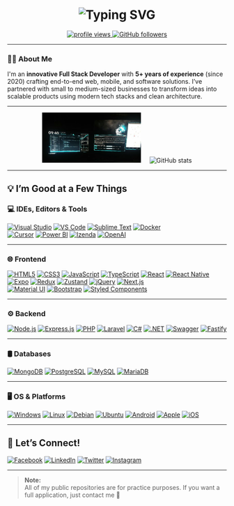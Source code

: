 <h1 align="center">
  <img src="https://readme-typing-svg.herokuapp.com?font=Fira+Code&size=30&duration=4000&pause=1000&center=true&vCenter=true&width=435&lines=Hey+there!+I'm+Jay-Ar.;Full+Stack+Developer+%F0%9F%92%BB;Lifelong+Learner+%F0%9F%93%9A" alt="Typing SVG" />
</h1>

<p align="center">
  <a href="https://github.com/jayariglesias">
    <img src="https://komarev.com/ghpvc/?username=jayariglesias" alt="profile views" />
  </a>
  <a href="https://github.com/jayariglesias?tab=followers">
    <img src="https://img.shields.io/github/followers/jayariglesias?label=Followers&logo=github" alt="GitHub followers" />
  </a>
</p>

---

### 👨‍💻 About Me

I'm an **innovative Full Stack Developer** with **5+ years of experience** (since 2020) crafting end-to-end web, mobile, and software solutions. I’ve partnered with small to medium-sized businesses to transform ideas into scalable products using modern tech stacks and clean architecture.

---

<p align="center">
  <img width="45%" src="https://github.com/jayariglesias/jayariglesias/blob/main/setup-2019.png" alt="jayariglesias workspace setup" />
  &nbsp;&nbsp;&nbsp;
  <img width="45%" src="https://github-readme-stats.vercel.app/api?username=jayariglesias&show_icons=true&theme=tokyonight&line_height=35&count_private=false" alt="GitHub stats" />
</p>

---

## 💡 I’m Good at a Few Things

### 💻 IDEs, Editors & Tools
[![Visual Studio](https://img.shields.io/badge/Visual_Studio-5C2D91?style=for-the-badge&logo=visualstudio&logoColor=white)](https://www.facebook.com/forjeonly)
[![VS Code](https://img.shields.io/badge/VS_Code-007ACC?style=for-the-badge&logo=visualstudiocode&logoColor=white)](https://www.facebook.com/forjeonly)
[![Sublime Text](https://img.shields.io/badge/Sublime_Text-FF9800?style=for-the-badge&logo=sublimetext&logoColor=white)](https://www.facebook.com/forjeonly)
[![Docker](https://img.shields.io/badge/Docker-2496ED?style=for-the-badge&logo=docker&logoColor=white)](https://www.facebook.com/forjeonly)
<br />
[![Cursor](https://img.shields.io/badge/Cursor-000000?style=for-the-badge&logo=cursor&logoColor=white)](https://www.facebook.com/forjeonly)
[![Power BI](https://img.shields.io/badge/PowerBI-F2C811?style=for-the-badge&logo=powerbi&logoColor=black)](https://www.facebook.com/forjeonly)
[![Izenda](https://img.shields.io/badge/Izenda-005792?style=for-the-badge&logoColor=white)](https://www.facebook.com/forjeonly)
[![OpenAI](https://img.shields.io/badge/OpenAI_GPT-3C3C3C?style=for-the-badge&logo=openai&logoColor=white)](https://www.facebook.com/forjeonly)

---

### 🌐 Frontend
[![HTML5](https://img.shields.io/badge/HTML5-E34F26?style=for-the-badge&logo=html5&logoColor=white)](https://www.facebook.com/forjeonly)
[![CSS3](https://img.shields.io/badge/CSS3-1572B6?style=for-the-badge&logo=css3&logoColor=white)](https://www.facebook.com/forjeonly)
[![JavaScript](https://img.shields.io/badge/JavaScript-F7DF1E?style=for-the-badge&logo=javascript&logoColor=black)](https://www.facebook.com/forjeonly)
[![TypeScript](https://img.shields.io/badge/TypeScript-3178C6?style=for-the-badge&logo=typescript&logoColor=white)](https://www.facebook.com/forjeonly)
[![React](https://img.shields.io/badge/React-20232A?style=for-the-badge&logo=react&logoColor=61DAFB)](https://www.facebook.com/forjeonly)
[![React Native](https://img.shields.io/badge/React_Native-20232A?style=for-the-badge&logo=react&logoColor=61DAFB)](https://www.facebook.com/forjeonly)
<br />
[![Expo](https://img.shields.io/badge/Expo-000020?style=for-the-badge&logo=expo&logoColor=white)](https://www.facebook.com/forjeonly)
[![Redux](https://img.shields.io/badge/Redux-764ABC?style=for-the-badge&logo=redux&logoColor=white)](https://www.facebook.com/forjeonly)
[![Zustand](https://img.shields.io/badge/Zustand-000000?style=for-the-badge&logo=zustand&logoColor=white)](https://www.facebook.com/forjeonly)
[![jQuery](https://img.shields.io/badge/jQuery-0769AD?style=for-the-badge&logo=jquery&logoColor=white)](https://www.facebook.com/forjeonly)
[![Next.js](https://img.shields.io/badge/Next.js-000000?style=for-the-badge&logo=nextdotjs&logoColor=white)](https://www.facebook.com/forjeonly)
<br />
[![Material UI](https://img.shields.io/badge/Material_UI-0081CB?style=for-the-badge&logo=mui&logoColor=white)](https://www.facebook.com/forjeonly)
[![Bootstrap](https://img.shields.io/badge/Bootstrap-563D7C?style=for-the-badge&logo=bootstrap&logoColor=white)](https://www.facebook.com/forjeonly)
[![Styled Components](https://img.shields.io/badge/Styled--Components-DB7093?style=for-the-badge&logo=styled-components&logoColor=white)](https://www.facebook.com/forjeonly)

---

### ⚙️ Backend
[![Node.js](https://img.shields.io/badge/Node.js-339933?style=for-the-badge&logo=nodedotjs&logoColor=white)](https://www.facebook.com/forjeonly)
[![Express.js](https://img.shields.io/badge/Express.js-404D59?style=for-the-badge&logo=express&logoColor=white)](https://www.facebook.com/forjeonly)
[![PHP](https://img.shields.io/badge/PHP-777BB4?style=for-the-badge&logo=php&logoColor=white)](https://www.facebook.com/forjeonly)
[![Laravel](https://img.shields.io/badge/Laravel-FF2D20?style=for-the-badge&logo=laravel&logoColor=white)](https://www.facebook.com/forjeonly)
[![C#](https://img.shields.io/badge/C%23-239120?style=for-the-badge&logo=c-sharp&logoColor=white)](https://www.facebook.com/forjeonly)
[![.NET](https://img.shields.io/badge/.NET-512BD4?style=for-the-badge&logo=dotnet&logoColor=white)](https://www.facebook.com/forjeonly)
[![Swagger](https://img.shields.io/badge/Swagger-85EA2D?style=for-the-badge&logo=swagger&logoColor=black)](https://www.facebook.com/forjeonly)
[![Fastify](https://img.shields.io/badge/Fastify-000000?style=for-the-badge&logo=fastify&logoColor=white)](https://www.facebook.com/forjeonly)

---

### 🛢️ Databases
[![MongoDB](https://img.shields.io/badge/MongoDB-4EA94B?style=for-the-badge&logo=mongodb&logoColor=white)](https://www.facebook.com/forjeonly)
[![PostgreSQL](https://img.shields.io/badge/PostgreSQL-4169E1?style=for-the-badge&logo=postgresql&logoColor=white)](https://www.facebook.com/forjeonly)
[![MySQL](https://img.shields.io/badge/MySQL-4479A1?style=for-the-badge&logo=mysql&logoColor=white)](https://www.facebook.com/forjeonly)
[![MariaDB](https://img.shields.io/badge/MariaDB-003545?style=for-the-badge&logo=mariadb&logoColor=white)](https://www.facebook.com/forjeonly)

---

### 🖥️ OS & Platforms
[![Windows](https://img.shields.io/badge/Windows-0078D6?style=for-the-badge&logo=windows&logoColor=white)](https://www.facebook.com/forjeonly)
[![Linux](https://img.shields.io/badge/Linux-FCC624?style=for-the-badge&logo=linux&logoColor=black)](https://www.facebook.com/forjeonly)
[![Debian](https://img.shields.io/badge/Debian-A81D33?style=for-the-badge&logo=debian&logoColor=white)](https://www.facebook.com/forjeonly)
[![Ubuntu](https://img.shields.io/badge/Ubuntu-E95420?style=for-the-badge&logo=ubuntu&logoColor=white)](https://www.facebook.com/forjeonly)
[![Android](https://img.shields.io/badge/Android-3DDC84?style=for-the-badge&logo=android&logoColor=white)](https://www.facebook.com/forjeonly)
[![Apple](https://img.shields.io/badge/Apple-000000?style=for-the-badge&logo=apple&logoColor=white)](https://www.facebook.com/forjeonly)
[![iOS](https://img.shields.io/badge/iOS-000000?style=for-the-badge&logo=apple&logoColor=white)](https://www.facebook.com/forjeonly)

---

## 🤝 Let’s Connect!
[![Facebook](https://img.shields.io/badge/Facebook-1877F2?style=for-the-badge&logo=facebook&logoColor=white)](https://www.facebook.com/forjeonly)
[![LinkedIn](https://img.shields.io/badge/LinkedIn-0077B5?style=for-the-badge&logo=linkedin&logoColor=white)](https://www.linkedin.com/in/jayariglesias/)
[![Twitter](https://img.shields.io/badge/Twitter-1DA1F2?style=for-the-badge&logo=twitter&logoColor=white)](https://twitter.com/jayariglesias)
[![Instagram](https://img.shields.io/badge/Instagram-E4405F?style=for-the-badge&logo=instagram&logoColor=white)](https://www.instagram.com/forjeonly/)

---

> **Note:**  
> All of my public repositories are for practice purposes. If you want a full application, just contact me 🙂
